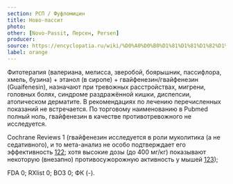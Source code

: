 ```yaml
---
section: РСП / Фуфломицин
title: Ново-пассит
photo:
other: [Novo-Passit, Персен, Persen]
producer:
source: https://encyclopatia.ru/wiki/%D0%A0%D0%B0%D1%81%D1%81%D1%82%D1%80%D0%B5%D0%BB%D1%8C%D0%BD%D1%8B%D0%B9_%D1%81%D0%BF%D0%B8%D1%81%D0%BE%D0%BA_%D0%BF%D1%80%D0%B5%D0%BF%D0%B0%D1%80%D0%B0%D1%82%D0%BE%D0%B2
label: orange
---
```


Фитотерапия (валериана, мелисса, зверобой, боярышник, пассифлора, хмель, бузина) + этанол (в сиропе) + гвайфенезин/гвайфенезин (Guaifenesin), назначают при тревожных расстройствах, мигрени, головных болях, синдроме раздражённой кишки, диспепсии, атопическом дерматите. В рекомендациях по лечению перечисленных показаний не встречается. По торговому наименованию в Pubmed полный ноль, гвайфенезин в качестве противотревожного не исследуется.

Cochrane Reviews 1 (гвайфенезин исследуется в роли муколитика (а не седативного), и то мета-анализ не особо подтверждает его эффективность [122](https://www.ncbi.nlm.nih.gov/pubmed/18253996); хотя высокие дозы (до 400 мг/кг) показывают некоторую (внезапно) противосужорожную активность у мышей [123](https://www.ncbi.nlm.nih.gov/pubmed/23825891));

FDA 0; RXlist 0; ВОЗ 0; ФК (-).
